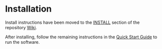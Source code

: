 # Installation

Install instructions have been moved to the [INSTALL](https://github.com/luzofex/plottingid-blockchain/wiki/INSTALL) section of the repository [Wiki](https://github.com/luzofex/plottingid-blockchain/wiki).

After installing, follow the remaining instructions in the
[Quick Start Guide](https://github.com/luzofex/plottingid-blockchain/wiki/Quick-Start-Guide)
to run the software.
